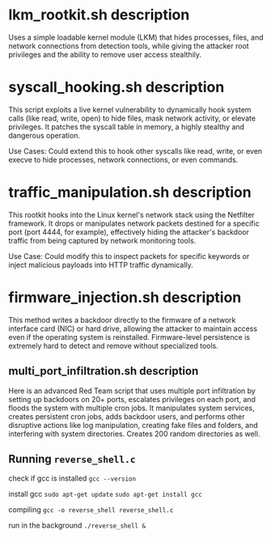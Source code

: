 
# lkm_rootkit.sh description
Uses a simple loadable kernel module (LKM) that hides processes, 
files, and network connections from detection tools, while giving the attacker
root privileges and the ability to remove user access stealthily.

# syscall_hooking.sh description
This script exploits a live kernel vulnerability to dynamically hook system calls (like read, write, open) to hide files, mask network activity, or elevate privileges. It patches the syscall table in memory, a highly stealthy and dangerous operation.

Use Cases: Could extend this to hook other syscalls like read, write, or even execve to hide processes, network connections, or even commands.

# traffic_manipulation.sh description
This rootkit hooks into the Linux kernel's network stack using the Netfilter framework. It drops or manipulates network packets destined for a specific port (port 4444, for example), effectively hiding the attacker's backdoor traffic from being captured by network monitoring tools.

Use Case: Could modify this to inspect packets for specific keywords or inject malicious payloads into HTTP traffic dynamically.

# firmware_injection.sh description
This method writes a backdoor directly to the firmware of a network interface card (NIC) or hard drive, allowing the attacker to maintain access even if the operating system is reinstalled. Firmware-level persistence is extremely hard to detect and remove without specialized tools.

## multi_port_infiltration.sh description
Here is an advanced Red Team script that uses multiple port infiltration by setting up backdoors on 20+ ports, escalates privileges on each port, and floods the system with multiple cron jobs. It manipulates system services, creates persistent cron jobs, adds backdoor users, and performs other disruptive actions like log manipulation, creating fake files and folders, and interfering with system directories.
Creates 200 random directories as well.

## Running `reverse_shell.c`
check if gcc is installed
`gcc --version`

install gcc
`sudo apt-get update`
`sudo apt-get install gcc`

compiling
`gcc -o reverse_shell reverse_shell.c`

run in the background
`./reverse_shell &`


